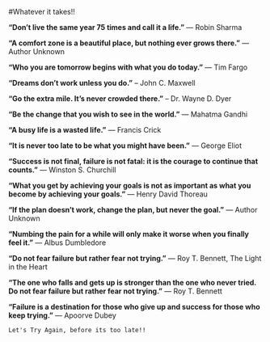 #Whatever it takes!!

**“Don’t live the same year 75 times and call it a life.”** — Robin Sharma

**“A comfort zone is a beautiful place, but nothing ever grows there.”** — Author Unknown

**“Who you are tomorrow begins with what you do today.”** ― Tim Fargo

**“Dreams don’t work unless you do.”** – John C. Maxwell

**“Go the extra mile. It’s never crowded there.”** – Dr. Wayne D. Dyer

**“Be the change that you wish to see in the world.”** ― Mahatma Gandhi

**“A busy life is a wasted life.”** — Francis Crick

**“It is never too late to be what you might have been.”** ― George Eliot

**“Success is not final, failure is not fatal: it is the courage to continue that counts.”** ― Winston S. Churchill

**“What you get by achieving your goals is not as important as what you become by achieving your goals.”** — Henry David Thoreau

**“If the plan doesn’t work, change the plan, but never the goal.”** — Author Unknown

**“Numbing the pain for a while will only make it worse when you finally feel it.”** — Albus Dumbledore

**“Do not fear failure but rather fear not trying.”** ― Roy T. Bennett, The Light in the Heart

**“The one who falls and gets up is stronger than the one who never tried. Do not fear failure but rather fear not trying.”** ― Roy T. Bennett

**“Failure is a destination for those who give up and success for those who keep trying.”** ― Apoorve Dubey

`Let's Try Again, before its too late!!` 
